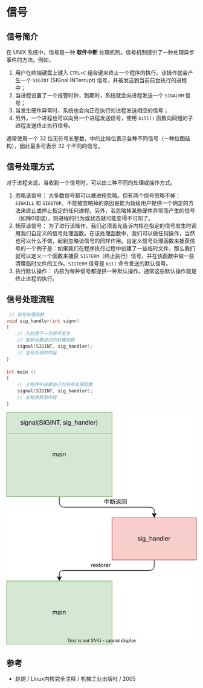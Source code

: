 # 信号

## 信号简介

在 UNIX 系统中，信号是一种 **软件中断** 处理机制。信号机制提供了一种处理异步事件的方法。例如，

1. 用户在终端键盘上键入 `CTRL+C` 组合键来终止一个程序的执行。该操作就会产生一个 `SIGINT` (SIGnal INTerrupt) 信号，并被发送到当前前台执行的进程中；
2. 当进程设置了一个报警时钟，到期时，系统就会向进程发送一个 `SIGALRM` 信号；
3. 当发生硬件异常时，系统也会向正在执行的进程发送相应的信号；
4. 另外，一个进程也可以向另一个进程发送信号，使用 `kill()` 函数向同组的子进程发送终止执行信号。

通常使用一个 32 位无符号长整数，中的比特位表示各种不同信号（一种位图结构），因此最多可表示 32 个不同的信号。

## 信号处理方式

对于进程来说，当收到一个信号时，可以由三种不同的处理或操作方式。
1. 忽略该信号：
    大多数信号都可以被进程忽略。但有两个信号忽略不掉：`SIGKILL` 和 `SIGSTOP`。不能被忽略掉的原因是能为超级用户提供一个确定的方法来终止或停止指定的任何进程。另外，若忽略掉某些硬件异常而产生的信号（如除0错误），则进程的行为或状态就可能变得不可知了。
2. 捕获该信号：
    为了进行该操作，我们必须首先告诉内核在指定的信号发生时调用我们自定义的信号处理函数。在该处理函数中，我们可以做任何操作，当然也可以什么不做，起到忽略该信号的同样作用。自定义信号处理函数来捕获信号的一个例子是：如果我们在程序执行过程中创建了一些临时文件，那么我们就可以定义一个函数来捕获 `SIGTERM`（终止执行）信号，并在该函数中做一些清理临时文件的工作。`SIGTERM` 信号是 `kill` 命令发送的默认信号。
3. 执行默认操作：
    内核为每种信号都提供一种默认操作。通常这些默认操作就是终止进程的执行。

## 信号处理流程

```c++
 // 信号处理函数
void sig_handler(int signr)
{
    // 为处理下一次信号发生
    // 重新设置自己的处理函数
    signal(SIGINT, sig_handler); 
    // 信号处理的内容
}

int main ()
{
    // 主程序中设置自己的信号处理函数
    signal(SIGINT, sig_handler); 
    // 主程序其他内容
}
```

![](./images/signal.drawio.svg)


## 参考

- 赵炯 / Linux内核完全注释 / 机械工业出版社 / 2005